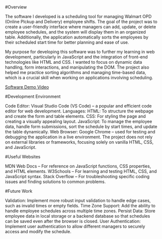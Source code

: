 #Overview

The software I developed is a scheduling tool for managing Walmart OPD (Online PIckup and Delivery) employee shifts. The goal of the project was to create a user-friendly interface where managers can add, update, or delete employee schedules, and the system will display them in an organized table. Additionally, the application automatically sorts the employees by their scheduled start time for better planning and ease of use.

My purpose for developing this software was to further my learning in web development, particularly in JavaScript and the integration of front-end technologies like HTML and CSS. I wanted to focus on dynamic data handling, form interactions, and manipulating the DOM. The project also helped me practice sorting algorithms and managing time-based data, which is a crucial skill when working on applications involving scheduling.

[Software Demo Video](https://youtu.be/9ABWYW45h4s)

#Development Environment

Code Editor: Visual Studio Code (VS Code) – a popular and efficient code editor for web development.
Languages:
HTML: To structure the webpage and create the form and table elements.
CSS: For styling the page and creating a visually appealing layout.
JavaScript: To manage the employee data, handle form submissions, sort the schedule by start times, and update the table dynamically.
Web Browser: Google Chrome – used for testing and debugging the application in a live environment.
The project does not rely on external libraries or frameworks, focusing solely on vanilla HTML, CSS, and JavaScript.

#Useful Websites

MDN Web Docs – For reference on JavaScript functions, CSS properties, and HTML elements.
W3Schools – For learning and testing HTML, CSS, and JavaScript syntax.
Stack Overflow – For troubleshooting specific coding issues and finding solutions to common problems.

#Future Work

Validation: Implement more robust input validation to handle edge cases, such as invalid times or empty fields.
Time Zone Support: Add the ability to handle employee schedules across multiple time zones.
Persist Data: Store employee data in local storage or a backend database so that schedules can be saved even after the browser is closed.
User Authentication: Implement user authentication to allow different managers to securely access and modify the schedule.

